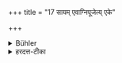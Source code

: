 +++
title = "17 सायम् एवाग्निपूजेत्य् एके"

+++

<details><summary>Bühler</summary>

17. Some say that the fire is only to be worshipped in the evening.
</details>

<details><summary>हरदत्त-टीका</summary>

## सूत्रम्
सायमेवाऽग्निपूजेत्येके ॥ १७ ॥  
## टिप्पनी
एके आचार्यास्सायमेवाग्निपूजा कार्या, न प्रातरिति मन्यन्ते ॥ १७ ॥
</details>
